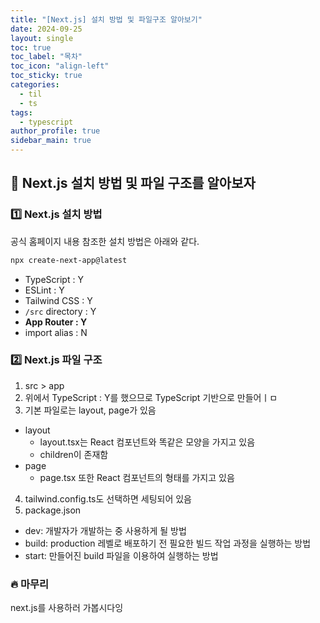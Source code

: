 ```yaml
---
title: "[Next.js] 설치 방법 및 파일구조 알아보기"
date: 2024-09-25
layout: single
toc: true
toc_label: "목차"
toc_icon: "align-left"
toc_sticky: true
categories:
  - til
  - ts  
tags:
  - typescript
author_profile: true
sidebar_main: true
---
```


## :ledger: Next.js 설치 방법 및 파일 구조를 알아보자

### :one: Next.js 설치 방법
공식 홈페이지 내용 참조한 설치 방법은 아래와 같다.

```bash
npx create-next-app@latest
```

- TypeScript : Y
- ESLint : Y
- Tailwind CSS : Y
- `/src` directory : Y
- **App Router : Y**
- import alias : N

### :two: Next.js 파일 구조
1. src > app
2. 위에서 TypeScript : Y를 했으므로 TypeScript 기반으로 만들어ㅣㅁ
3. 기본 파일로는 layout, page가 있음
  - layout
    - layout.tsx는 React 컴포넌트와 똑같은 모양을 가지고 있음
    - children이 존재함
  - page
    - page.tsx 또한 React 컴포넌트의 형태를 가지고 있음
4. tailwind.config.ts도 선택하면 세팅되어 있음
5. package.json
  - dev: 개발자가 개발하는 중 사용하게 될 방법
  - build: production 레벨로 배포하기 전 필요한 빌드 작업 과정을 실행하는 방법
  - start: 만들어진 build 파일을 이용하여 실행하는 방법


### :fire: 마무리
next.js를 사용하러 가봅시다잉